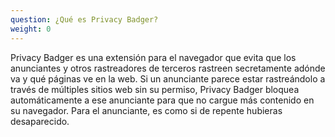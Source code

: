 ```yaml
---
question: ¿Qué es Privacy Badger?
weight: 0
---
```


Privacy Badger es una extensión para el navegador que evita que los anunciantes y otros rastreadores de terceros rastreen secretamente adónde va y qué páginas ve en la web.  Si un anunciante parece estar rastreándolo a través de múltiples sitios web sin su permiso, Privacy Badger bloquea automáticamente a ese anunciante para que no cargue más contenido en su navegador.  Para el anunciante, es como si de repente hubieras desaparecido.
